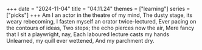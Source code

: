 +++
date = "2024-11-04"
title = "04.11.24"
themes = ["learning"]
series = ["picks"]
+++
Am I an actor in the theatre of my mind,
The dusty stage, its weary rebecoming,
I fasten myself an orator twice-lectured,
Ever pacing on the contours of ideas,
Two steps; the echo pierces now the air,
Mere fancy that I sit a playwright, nay,
Each laboured lecture casts my hands
Unlearned, my quill ever wettened,
And my parchment dry.
